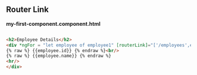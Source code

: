 ## Router Link

**my-first-component.component.html**

```html

<h2>Employee Details</h2>
<div *ngFor = "let employee of employee1" [routerLink]="['/employees',employee.id]">
{% raw %} {{employee.id}} {% endraw %}<br/>
{% raw %} {{employee.name}} {% endraw %}
<hr/>
</div>

```
